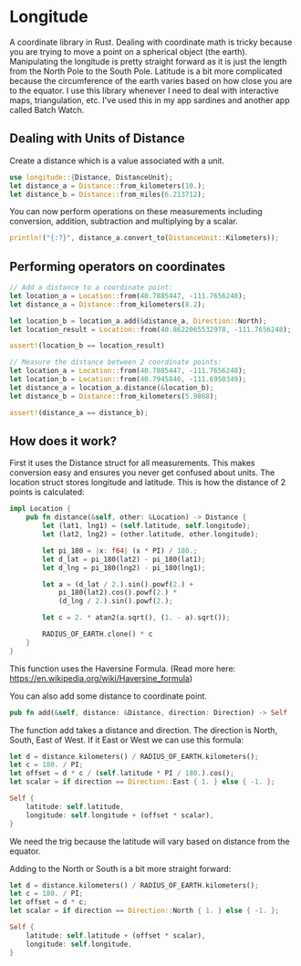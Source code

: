 # Longitude
A coordinate library in Rust. Dealing with coordinate math is tricky because you are trying to move a point on a spherical object (the earth). Manipulating the longitude is pretty straight forward as it is just the length from the North Pole to the South Pole. Latitude is a bit more complicated because the circumference of the earth varies based on how close you are to the equator. I use this library whenever I need to deal with interactive maps, triangulation, etc. I've used this in my app sardines and another app called Batch Watch.

## Dealing with Units of Distance

Create a distance which is a value associated with a unit.
```rust
use longitude::{Distance, DistanceUnit};
let distance_a = Distance::from_kilometers(10.);
let distance_b = Distance::from_miles(6.213712);
```
You can now perform operations on these measurements including conversion, addition, subtraction and multiplying by a scalar.

```rust
println!("{:?}", distance_a.convert_to(DistanceUnit::Kilometers));

```

## Performing operators on coordinates
```rust
// Add a distance to a coordinate point:
let location_a = Location::from(40.7885447, -111.7656248);
let distance_a = Distance::from_kilometers(8.2);

let location_b = location_a.add(&distance_a, Direction::North);
let location_result = Location::from(40.8622065532978, -111.7656248);

assert!(location_b == location_result)
```

```rust
// Measure the distance between 2 coordinate points:
let location_a = Location::from(40.7885447, -111.7656248);
let location_b = Location::from(40.7945846, -111.6950349);
let distance_a = location_a.distance(&location_b);
let distance_b = Distance::from_kilometers(5.9868);

assert!(distance_a == distance_b);

```

## How does it work?
First it uses the Distance struct for all measurements. This makes conversion easy and ensures you never get confused about units. The location struct stores longitude and latitude. This is how the distance of 2 points is calculated:
```rust
impl Location {
    pub fn distance(&self, other: &Location) -> Distance {
        let (lat1, lng1) = (self.latitude, self.longitude);
        let (lat2, lng2) = (other.latitude, other.longitude);

        let pi_180 = |x: f64| (x * PI) / 180.;
        let d_lat = pi_180(lat2) - pi_180(lat1);
        let d_lng = pi_180(lng2) - pi_180(lng1);

        let a = (d_lat / 2.).sin().powf(2.) +
            pi_180(lat2).cos().powf(2.) *
            (d_lng / 2.).sin().powf(2.);

        let c = 2. * atan2(a.sqrt(), (1. - a).sqrt());

        RADIUS_OF_EARTH.clone() * c
    }
}

```
This function uses the Haversine Formula.
(Read more here: https://en.wikipedia.org/wiki/Haversine_formula)

You can also add some distance to coordinate point.
```rust
pub fn add(&self, distance: &Distance, direction: Direction) -> Self
```
The function add takes a distance and direction. The direction is North, South, East of West. If it
East or West we can use this formula:
```rust
let d = distance.kilometers() / RADIUS_OF_EARTH.kilometers();
let c = 180. / PI;
let offset = d * c / (self.latitude * PI / 180.).cos();
let scalar = if direction == Direction::East { 1. } else { -1. };

Self {
    latitude: self.latitude,
    longitude: self.longitude + (offset * scalar),
}
```
We need the trig because the latitude will vary based on distance from the equator.

Adding to the North or South is a bit more straight forward:
```rust
let d = distance.kilometers() / RADIUS_OF_EARTH.kilometers();
let c = 180. / PI;
let offset = d * c;
let scalar = if direction == Direction::North { 1. } else { -1. };

Self {
    latitude: self.latitude + (offset * scalar),
    longitude: self.longitude,
}

```